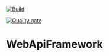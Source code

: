 [![Build](https://github.com/Uniandes-MISO/WebApiFramework/actions/workflows/build.yml/badge.svg)](https://github.com/Uniandes-MISO/WebApiFramework/actions/workflows/build.yml)

[![Quality gate](https://sonarcloud.io/api/project_badges/quality_gate?project=Uniandes-MISO_WebApiFramework)](https://sonarcloud.io/summary/new_code?id=Uniandes-MISO_WebApiFramework)

# WebApiFramework
